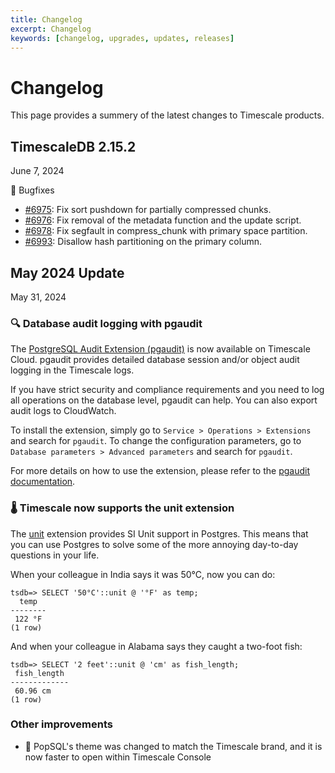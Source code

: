 ```yaml
---
title: Changelog
excerpt: Changelog
keywords: [changelog, upgrades, updates, releases]
---
```


# Changelog

This page provides a summery of the latest changes to Timescale products.

## TimescaleDB 2.15.2

<Label type="date">June 7, 2024</Label>

🐛 Bugfixes

- [#6975](https://github.com/timescale/timescaledb/issues/6975): Fix sort pushdown for partially compressed chunks.
- [#6976](https://github.com/timescale/timescaledb/issues/6976): Fix removal of the metadata function and the update script.
- [#6978](https://github.com/timescale/timescaledb/issues/6978): Fix segfault in compress_chunk with primary space partition.
- [#6993](https://github.com/timescale/timescaledb/issues/6993): Disallow hash partitioning on the primary column.

## May 2024 Update

<Label type="date">May 31, 2024</Label>

### 🔍 Database audit logging with pgaudit

The [PostgreSQL Audit Extension (pgaudit)](https://github.com/pgaudit/pgaudit/) is now available on Timescale Cloud. pgaudit provides detailed database session and/or object audit logging in the Timescale logs.

If you have strict security and compliance requirements and you need to log all operations on the database level, pgaudit can help. You can also export audit logs to CloudWatch.

To install the extension, simply go to `Service > Operations > Extensions` and search for `pgaudit`. To change the configuration parameters, go to `Database parameters > Advanced parameters` and search for `pgaudit`.

For more details on how to use the extension, please refer to the [pgaudit documentation](https://github.com/pgaudit/pgaudit/).

### 🌡 Timescale now supports the unit extension

The [unit](https://github.com/df7cb/postgresql-unit) extension provides SI Unit support in Postgres. This means that you can use Postgres to solve some of the more annoying day-to-day questions in your life.

When your colleague in India says it was 50°C, now you can do:

```
tsdb=> SELECT '50°C'::unit @ '°F' as temp;
  temp
--------
 122 °F
(1 row)
```

And when your colleague in Alabama says they caught a two-foot fish:

```
tsdb=> SELECT '2 feet'::unit @ 'cm' as fish_length;
 fish_length
-------------
 60.96 cm
(1 row)
```

### Other improvements

- 🎨 PopSQL's theme was changed to match the Timescale brand, and it is now faster to open within Timescale Console
